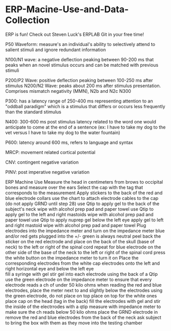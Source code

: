 # ERP-Macine-Use-and-Data-Collection
ERP is fun! Check out Steven Luck's ERPLAB Git in your free time! 

 P50 Waveform: measure's an individual's ability to selectively attend to salient stimuli and ignore redundant information 

 N100/N1 wave: a negative deflection peaking between 90-200 ms that peaks when an novel stimulus occurs and can be matched with previous stimuli 

 P200/P2 Wave: positive deflection peaking between 100-250 ms after stimulus N200/N2 Wave: peaks about 200 ms after stimulus presentation. Comprises mismatch negativity (MMN), N2b and N2c N300 

 P300: has a latency range of 250-400 ms representing attention to an "oddball paradigm" which is a stimulus that differs or occurs less frequently than the standard stimulus 

 N400: 300-600 ms post stimulus latency related to the word one would anticipate to come at the end of a sentence (ex: I have to take my dog to the vet versus I have to take my dog to the water fountain) 

 P600: latency around 600 ms, refers to language and syntax

 MRCP: movement related cortical potential 

 CNV: contingent negative variation 

 PINV: post imperative negative variation
 
 
ERP Machine Use
Measure the head in centimeters from brows to occipital bones and measure over the ears 
Select the cap with the tag that corresponds to the measurement
Apply stickers to the back of the red and blue electrode collars
use the chart to attach electrode cables to the cap (do not apply GRND until step 28)
use Qtip to apply gel to the back of the subject's neck 
wipe with alcohol prep pad and paper towel 
use Qtip to apply gel to the left and right mastoids
wipe with alcohol prep pad and paper towel
use Qtip to apply nuprep gel below the left eye 
apply gel to left and right mastoid 
wipe with alcohol prep pad and paper towel
Plug electrodes into the impedance meter and turn on the impedance meter
blue and/or red gets plugged into the +/-
green is always neutral
peel back the sticker on the red electrode and place on the back of the skull (base of neck) to the left or right of the spinal cord 
repeat for blue electrode on the other side of the base of the neck to the left or right of the spinal cord
press the white button on the impedance meter to turn it on
Place the corresponding electrodes from the white cap electrodes onto the left and right horizontal eye and below the left eye  
fill a syringe with gel
stir gel into each electrode using the back of a Qtip
use the green electrode on the impedance meter to ensure that every electrode reads a ch of under 50 kilo ohms 
when reading the red and blue electrodes, place the meter next to and slightly below the electrodes using the green electrode, do not place on top
place on top for the white ones
place cap on the head (tag in the back)
fill the electrodes with gel and stir the inside of the electrrodes with a qtip
measure with impedance meter to make sure the ch reads below 50 kilo ohms 
place the GRND electrode in 
remove the red and blue electrodes from the back of the neck
ask subject to bring the box with them as they move into the testing chamber
